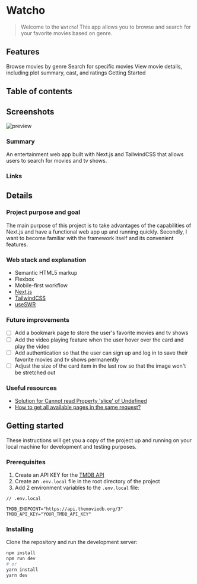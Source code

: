 # Watcho
>Welcome to the ``` Watcho ```! This app allows you to browse and search for your favorite movies based on genre.

## Features
Browse movies by genre
Search for specific movies
View movie details, including plot summary, cast, and ratings
Getting Started
## Table of contents

## Screenshots
![preview]([https://user-images.githubusercontent.com/75971776/188475483-3402830f-0a8f-4088-ab5c-ba1b705d5da0.png](https://github.com/Sayan-Maity/Watcho/blob/main/assets/preview.jpg))

### Summary

An entertainment web app built with Next.js and TailwindCSS that allows users to search for movies and tv shows.

### Links



## Details

### Project purpose and goal

The main purpose of this project is to take advantages of the capabilities of Next.js and have a functional web app up and running quickly. Secondly, I want to become familiar with the framework itself and its convenient features.

### Web stack and explanation

- Semantic HTML5 markup
- Flexbox
- Mobile-first workflow
- [Next.js](https://nextjs.org/)
- [TailwindCSS](https://tailwindcss.com/)
- [useSWR](https://swr.vercel.app/)


### Future improvements

- [ ] Add a bookmark page to store the user's favorite movies and tv shows
- [ ] Add the video playing feature when the user hover over the card and play the video
- [ ] Add authentication so that the user can sign up and log in to save their favorite movies and tv shows permanently
- [ ] Adjust the size of the card item in the last row so that the image won't be stretched out

### Useful resources

- [Solution for Cannot read Property 'slice' of Undefined](https://bobbyhadz.com/blog/javascript-cannot-read-property-slice-of-undefined)
- [How to get all available pages in the same request?](https://www.themoviedb.org/talk/55aa2a76c3a3682d63002fb1?language=en)

## Getting started

These instructions will get you a copy of the project up and running on your local machine for development and testing purposes.

### Prerequisites

1. Create an API KEY for the [TMDB API](https://www.themoviedb.org/documentation/api)
2. Create an `.env.local` file in the root directory of the project
3. Add 2 environment variables to the `.env.local` file:
```env
// .env.local

TMDB_ENDPOINT="https://api.themoviedb.org/3"
TMDB_API_KEY="YOUR_TMDB_API_KEY"
```

### Installing

Clone the repository and run the development server:
```bash
npm install
npm run dev
# or
yarn install
yarn dev
```
